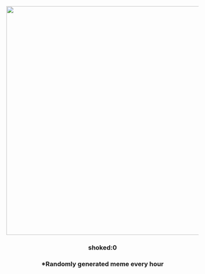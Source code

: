 <p align="center">
        <img src="https://i.redd.it/4fg4vs8etxy81.jpg" width="600" height="600">
        </p>
        <h3 align="center">shoked:0</h3>
        <h3 align="center">*Randomly generated meme every hour</h3>
    